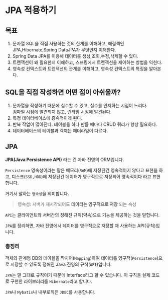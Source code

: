 # JPA 적용하기
  
## 목표
1. 문자열 SQL을 직접 사용하는 것의 한계를 이해하고, 해결책인 JPA,Hibernate,Spring DataJPA가 무엇인지 이해한다.  
2. Spring Data JPA를 이용해 데이터를 생성,조회,수정,삭제할 수 있다.
3. 트랜잭션이 왜 필요한지 이해하고, 스프링에서 트랜잭션을 제어하는 방법을 익힌다.
4. 영속성 컨택스트와 트랜잭션의 관계를 이해하고, 영속성 컨택스트의 특징을 알아본다.  
  

## SQL을 직접 작성하면 어떤 점이 아쉬울까?
1. 문자열을 작성하기 때문에 실수할 수 있고, 실수를 인지하는 시점이 느리다.  
    컴파일 시점에 발견되지 않고, 런타임 시점에 발견된다.
2. 특정 데이터베이스에 종속적이게 된다.  
3. 반복 작업이 많아진다. 테이블을 하나 만들 때마다 CRUD 쿼리가 항상 필요하다.
4. 데이터베이스의 테이블과 객체는 패더라임이 다르다.  
  
  
## JPA  
**JPA(Java Persistence API)** 라는 건 
자바 진영의 ORM입니다.  
  
`Persistence` 영속성이라는 말은 
메모리(`RAM`)에 저장된건 영속적이지 않다고 표현을 하고, 
디스크(`SSD,HDD`)에 저장된건 데이터가 영구적으로 저장되어 영속적이다 라고 표현합니다.  
  
거기서 말하는 `영속성`을 의미합니다.  
  
> 영속성: 서버가 재시작되어도 **데이터는 영구적으로 저장** 되는 속성  
>  
  
`API`는 클라이언트와 서버간의 정해진 규칙(약속)으로 기능을 제공하는 것을 말합니다.  
  
`JPA`를 정리하면, 자바 진영에서 데이터를 영구적으로 저장할 때 사용하는 API(규칙)입니다.  
  
### 총정리
객체와 관계형 DB의 테이블을 짝지어(`Mapping`)하여 데이터를 영구적(`Persistence`)으로 
저장할 수 있도록 정해진 Java 진영의 규칙(`API`)입니다.  
  
`JPA`는 말 그대로 규칙이기 때문에 Interface라고 할 수 있습니다. 
이 규칙을 실제 코드로 구현한 라이브러리를 `Hibernate`라고 합니다.  
  
`JPA`나 `Mybatis`나 내부로직은 `JDBC`를 사용합니다.